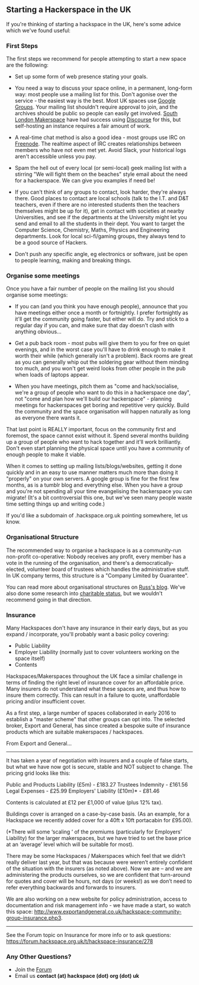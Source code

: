 ## Starting a Hackerspace in the UK

If you're thinking of starting a hackspace in the UK, here's some advice which we've found useful:

### First Steps

The first steps we recommend for people attempting to start a new space are the following:

*   Set up some form of web presence stating your goals.

*   You need a way to discuss your space online, in a permanent, long-form way: most people use a mailing list for this. Don't agonise over the service - the easiest way is the best. Most UK spaces use [Google Groups](https://groups.google.com). Your mailing list shouldn't require approval to join, and the archives should be public so people can easily get involved. [South London Makerspace](http://southlondonmakerspace.org/2015/06/18/introducing-discourse/) have had success using [Discourse](https://www.discourse.org/) for this, but self-hosting an instance requires a fair amount of work.

*   A real-time chat method is also a good idea - most groups use IRC on [Freenode](http://www.freenode.net). The realtime aspect of IRC creates relationships between members who have not even met yet. Avoid Slack, your historical logs aren't accessible unless you pay.

*   Spam the hell out of every local (or semi-local) geek mailing list with a stirring "We will fight them on the beaches" style email about the need for a hackerspace. We can give you examples if need be!

*   If you can't think of any groups to contact, look harder, they're always there. Good places to contact are local schools (talk to the I.T. and D&T teachers, even if there are no interested students then the teachers themselves might be up for it), get in contact with societies at nearby Universities, and see if the departments at the University might let you send and email to all the students in their dept. You want to target the Computer Science, Chemistry, Maths, Physics and Engineering departments. Look for local sci-fi/gaming groups, they always tend to be a good source of Hackers.

*   Don't push any specific angle, eg electronics or software, just be open to people learning, making and breaking things.

### Organise some meetings

Once you have a fair number of people on the mailing list you should organise some meetings:

*   If you can (and you think you have enough people), announce that you have meetings either once a month or fortnightly. I prefer fortnightly as it'll get the community going faster, but either will do. Try and stick to a regular day if you can, and make sure that day doesn't clash with anything obvious...

*   Get a pub back room - most pubs will give them to you for free on quiet evenings, and in the worst case you'll have to drink enough to make it worth their while (which generally isn't a problem). Back rooms are great as you can generally whip out the soldering gear without them minding too much, and you won't get weird looks from other people in the pub when loads of laptops appear.

*   When you have meetings, pitch them as "come and hack/socialise, we're a group of people who want to do this in a hackerspace one day", not "come and plan how we'll build our hackerspace" - planning meetings for hackerspaces get boring and repetitive very quickly. Build the community and the space organisation will happen naturally as long as everyone there wants it.

That last point is REALLY important, focus on the community first and foremost, the space cannot exist without it. Spend several months building up a group of people who want to hack together and it'll work brilliantly. Don't even start planning the physical space until you have a community of enough people to make it viable.

When it comes to setting up mailing lists/blogs/websites, getting it done quickly and in an easy to use manner matters much more than doing it "properly" on your own servers. A google group is fine for the first few months, as is a tumblr blog and everything else. When you have a group and you're not spending all your time evangelising the hackerspace you can migrate! (It's a bit controversial this one, but we've seen many people waste time setting things up and writing code.)

If you'd like a subdomain of .hackspace.org.uk pointing somewhere, let us know.

### Organisational Structure

The recommended way to organise a hackspace is as a community-run non-profit co-operative: Nobody receives any profit, every member has a vote in the running of the organisation, and there's a democratically-elected, volunteer board of trustees which handles the administrative stuff. In UK company terms, this structure is a "Company Limited by Guarantee".

You can read more about organisational structures on [Russ's blog](http://russ.garrett.co.uk/2009/10/25/starting-a-non-profit-in-the-uk/). We've also done some research into [charitable status](charitable_status "wikilink"), but we wouldn't recommend going in that direction.

### Insurance

Many Hackspaces don't have any insurance in their early days, but as you expand / incorporate, you'll probably want a basic policy covering:

*   Public Liability
*   Employer Liability (normally just to cover volunteers working on the space itself)
*   Contents

Hackspaces/Makerspaces throughout the UK face a similar challenge in terms of finding the right level of insurance cover for an affordable price. Many insurers do not understand what these spaces are, and thus how to insure them correctly. This can result in a failure to quote, unaffordable pricing and/or insufficient cover.

As a first step, a large number of spaces collaborated in early 2016 to establish a "master scheme" that other groups can opt into.  The selected broker, Export and General, has since created a bespoke suite of insurance products which are suitable makerspaces / hackspaces.

From Export and General...

---

It has taken a year of negotiation with insurers and a couple of false starts, but what we have now got is secure, stable and NOT subject to change. The pricing grid looks like this:

Public and Products Liability (£5m) - £183.27
Trustees Indemnity - £161.56
Legal Expenses - £25.99
Employers' Liability (£10m)* - £81.46

Contents is calculated at £12 per £1,000 of value (plus 12% tax).

Buildings cover is arranged on a case-by-case basis. (As an example, for a Hackspace we recently added cover for a 40ft x 10ft portacabin for £95.00).

(*There will some ‘scaling ‘ of the premiums (particularly for Employers’ Liability) for the larger makerspaces, but we have tried to set the base price at an ‘average’ level which will be suitable for most).

There may be some Hackspaces / Makerspaces which feel that we didn’t really deliver last year, but that was because were weren’t entirely confident of the situation with the insurers (as noted above). Now we are – and we are administering the products ourselves, so we are confident that turn-around for quotes and cover will be hours, not days (or weeks!) as we don’t need to refer everything backwards and forwards to insurers.

We are also working on a new website for policy administration, access to documentation and risk management info - we have made a start, so watch this space: http://www.exportandgeneral.co.uk/hackspace-community-group-insurance.php3.

---

See the Forum topic on Insurance for more info or to ask questions: https://forum.hackspace.org.uk/t/hackspace-insurance/278


### Any Other Questions?

*   Join the [Forum](https://forum.hackspace.org.uk/)
*   Email us **contact (at) hackspace (dot) org (dot) uk**
